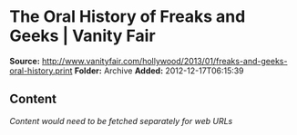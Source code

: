 # The Oral History of Freaks and Geeks | Vanity Fair

**Source:** http://www.vanityfair.com/hollywood/2013/01/freaks-and-geeks-oral-history.print
**Folder:** Archive
**Added:** 2012-12-17T06:15:39




## Content
*Content would need to be fetched separately for web URLs*

